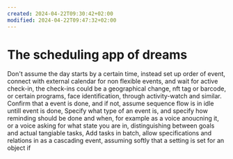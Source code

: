 ```yaml
---
created: 2024-04-22T09:30:42+02:00
modified: 2024-04-22T09:47:32+02:00
---
```


# The scheduling app of dreams

Don't assume the day starts by a certain time, instead set up order of event, connect with external calendar for non flexible events, and wait for active check-in, the check-ins could be a geographical change, nft tag or barcode, or certain programs, face identification, through activity-watch and similar.
Confirm that a event is done, and if not, assume sequence flow is in idle untill event is done, 
Specify what type of an event is, and specify how reminding should be done and when, for example as a voice anoucning it, or a voice asking for what state you are in, 
distinguishing between goals and actual tangiable tasks, 
Add tasks in batch, allow specifications and relations in as a cascading event, assuming softly that a setting is set for an object if
